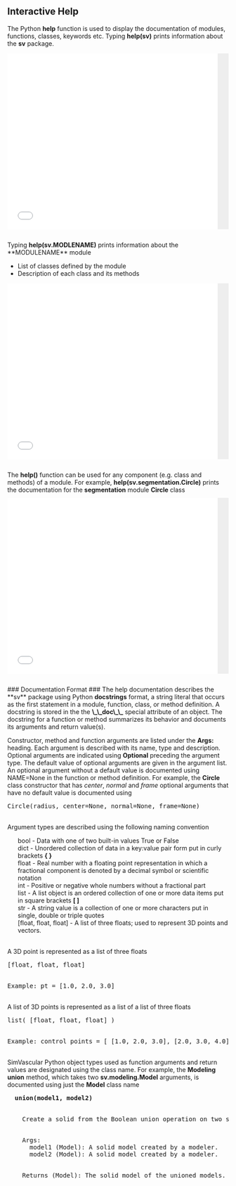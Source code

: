 ## Interactive Help

The Python **help** function is used to display the documentation of modules, functions, classes, keywords etc.
Typing <b>help(sv)</b> prints information about the **sv** package.

<div style="background-color:#eeeeee;font-size:10px; height: auto; overflow: visible;">
  <p><iframe src="/documentation/python_interface/files/sv-help.txt" frameborder="0" height="400" width="95%"></iframe></p>
</div>

<br>
Typing <b>help(sv.MODLENAME)</b> prints information about the **MODULENAME** module

<ul>
  <li> List of classes defined by the module </li>
  <li> Description of each class and its methods </li>
</ul>

<div style="background-color:#eeeeee;font-size:10px; height: auto; overflow: visible;">
  <p><iframe src="/documentation/python_interface/files/seg-help.txt" frameborder="0" height="400" width="95%"></iframe></p>
</div>

<br>
The <b>help()</b> function can be used for any component (e.g. class and methods) of a module. For example, 
<b>help(sv.segmentation.Circle)</b> prints the documentation for the <b>segmentation</b> module <b>Circle</b> class

<div style="background-color:#eeeeee;font-size:10px; height: auto; overflow: visible;">
  <p><iframe src="/documentation/python_interface/files/circle-help.txt" frameborder="0" height="400" width="95%"></iframe></p>
</div>

<br>
### Documentation Format ###
The help documentation describes the **sv** package using Python <b>docstrings</b> format, a string literal that occurs as the first 
statement in a module, function, class, or method definition. A docstring is stored in the the <b>\_\_doc\_\_</b> special attribute 
of an object. The docstring for a function or method summarizes its behavior and documents its arguments and return value(s).

Constructor, method and function arguments are listed under the <b>Args:</b> heading. Each argument is described with its name, type
and description. Optional arguments are indicated using <b>Optional</b> preceding the argument type. The default value of optional
arguments are given in the argument list. An optional argument without a default value is documented using NAME=None in the function
or method definition. For example,
the <b>Circle</b> class constructor that has <i>center</i>, <i>normal</i> and <i>frame</i> optional arguments that have no default value
is documented using

<pre>
Circle(radius, center=None, normal=None, frame=None)
</pre>

<br>
Argument types are described using the following naming convention

<ul style="list-style-type:none;">
  <li> bool - Data with one of two built-in values True or False 
  <li> dict - Unordered collection of data in a key:value pair form put in curly brackets <b>{ }</b>
  <li> float - Real number with a floating point representation in which a fractional component is denoted by a decimal symbol or scientific notation 
  <li> int - Positive or negative whole numbers without a fractional part
  <li> list - A list object is an ordered collection of one or more data items put in square brackets <b>[ ]</b> 
  <li> str - A string value is a collection of one or more characters put in single, double or triple quotes
  <li> [float, float, float] - A list of three floats; used to represent 3D points and vectors. 
</ul>

<br>
A 3D point is represented as a list of three floats
<pre>
[float, float, float]
<br>
Example: pt = [1.0, 2.0, 3.0] 
</pre>

<br>
A list of 3D points is represented as a list of a list of three floats 
<pre>
list( [float, float, float] ) 
<br>
Example: control_points = [ [1.0, 2.0, 3.0], [2.0, 3.0, 4.0], [3.0, 4.0, 5.0] ]
</pre>
</ul>

<br>
SimVascular Python object types used as function arguments and return values are designated using the class name. 
For example, the <b>Modeling</b> <b>union</b> method, which takes two <b>sv.modeling.Model</b> arguments, is documented 
using just the <b>Model</b> class name 
<pre> <strong> union(model1, model2)  </strong>
<br>
&nbsp;&nbsp;&nbsp; Create a solid from the Boolean union operation on two solids. 
<br>
&nbsp;&nbsp;&nbsp; Args:
      model1 (Model): A solid model created by a modeler.
      model2 (Model): A solid model created by a modeler. 
<br>
&nbsp;&nbsp;&nbsp; Returns (Model): The solid model of the unioned models.
</pre>

